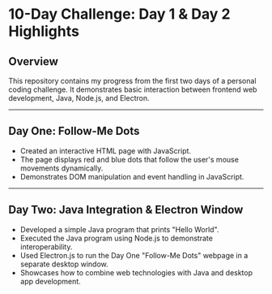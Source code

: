# 10-Day Challenge: Day 1 & Day 2 Highlights

## Overview

This repository contains my progress from the first two days of a personal coding challenge. It demonstrates basic interaction between frontend web development, Java, Node.js, and Electron.

---

## Day One: Follow-Me Dots

- Created an interactive HTML page with JavaScript.
- The page displays red and blue dots that follow the user's mouse movements dynamically.
- Demonstrates DOM manipulation and event handling in JavaScript.

---

## Day Two: Java Integration & Electron Window

- Developed a simple Java program that prints "Hello World".
- Executed the Java program using Node.js to demonstrate interoperability.
- Used Electron.js to run the Day One "Follow-Me Dots" webpage in a separate desktop window.
- Showcases how to combine web technologies with Java and desktop app development.
